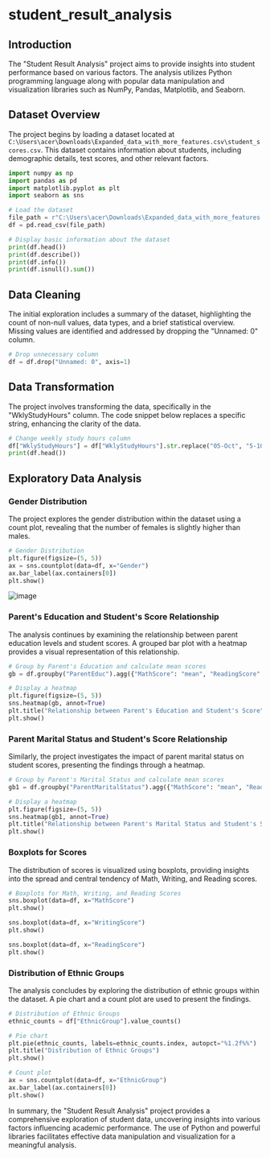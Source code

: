 # student_result_analysis

## Introduction

The "Student Result Analysis" project aims to provide insights into student performance based on various factors. The analysis utilizes Python programming language along with popular data manipulation and visualization libraries such as NumPy, Pandas, Matplotlib, and Seaborn.

## Dataset Overview

The project begins by loading a dataset located at `C:\Users\acer\Downloads\Expanded_data_with_more_features.csv\student_scores.csv`. This dataset contains information about students, including demographic details, test scores, and other relevant factors.

```python
import numpy as np
import pandas as pd
import matplotlib.pyplot as plt
import seaborn as sns

# Load the dataset
file_path = r"C:\Users\acer\Downloads\Expanded_data_with_more_features.csv\student_scores.csv"
df = pd.read_csv(file_path)

# Display basic information about the dataset
print(df.head())
print(df.describe())
print(df.info())
print(df.isnull().sum())
```

## Data Cleaning

The initial exploration includes a summary of the dataset, highlighting the count of non-null values, data types, and a brief statistical overview. Missing values are identified and addressed by dropping the "Unnamed: 0" column.

```python
# Drop unnecessary column
df = df.drop("Unnamed: 0", axis=1)
```

## Data Transformation

The project involves transforming the data, specifically in the "WklyStudyHours" column. The code snippet below replaces a specific string, enhancing the clarity of the data.

```python
# Change weekly study hours column
df["WklyStudyHours"] = df["WklyStudyHours"].str.replace("05-Oct", "5-10")
print(df.head())
```

## Exploratory Data Analysis

### Gender Distribution

The project explores the gender distribution within the dataset using a count plot, revealing that the number of females is slightly higher than males.

```python
# Gender Distribution
plt.figure(figsize=(5, 5))
ax = sns.countplot(data=df, x="Gender")
ax.bar_label(ax.containers[0])
plt.show()
```
![image](https://github.com/no37no37/student_result_analysis/assets/132648428/aad4f522-03a7-4304-933c-80ba8a526acf)


### Parent's Education and Student's Score Relationship

The analysis continues by examining the relationship between parent education levels and student scores. A grouped bar plot with a heatmap provides a visual representation of this relationship.

```python
# Group by Parent's Education and calculate mean scores
gb = df.groupby("ParentEduc").agg({"MathScore": "mean", "ReadingScore": "mean", "WritingScore": "mean"})

# Display a heatmap
plt.figure(figsize=(5, 5))
sns.heatmap(gb, annot=True)
plt.title("Relationship between Parent's Education and Student's Score")
plt.show()
```

### Parent Marital Status and Student's Score Relationship

Similarly, the project investigates the impact of parent marital status on student scores, presenting the findings through a heatmap.

```python
# Group by Parent's Marital Status and calculate mean scores
gb1 = df.groupby("ParentMaritalStatus").agg({"MathScore": "mean", "ReadingScore": "mean", "WritingScore": "mean"})

# Display a heatmap
plt.figure(figsize=(5, 5))
sns.heatmap(gb1, annot=True)
plt.title("Relationship between Parent's Marital Status and Student's Score")
plt.show()
```

### Boxplots for Scores

The distribution of scores is visualized using boxplots, providing insights into the spread and central tendency of Math, Writing, and Reading scores.

```python
# Boxplots for Math, Writing, and Reading Scores
sns.boxplot(data=df, x="MathScore")
plt.show()

sns.boxplot(data=df, x="WritingScore")
plt.show()

sns.boxplot(data=df, x="ReadingScore")
plt.show()
```

### Distribution of Ethnic Groups

The analysis concludes by exploring the distribution of ethnic groups within the dataset. A pie chart and a count plot are used to present the findings.

```python
# Distribution of Ethnic Groups
ethnic_counts = df["EthnicGroup"].value_counts()

# Pie chart
plt.pie(ethnic_counts, labels=ethnic_counts.index, autopct="%1.2f%%")
plt.title("Distribution of Ethnic Groups")
plt.show()

# Count plot
ax = sns.countplot(data=df, x="EthnicGroup")
ax.bar_label(ax.containers[0])
plt.show()
```

In summary, the "Student Result Analysis" project provides a comprehensive exploration of student data, uncovering insights into various factors influencing academic performance. The use of Python and powerful libraries facilitates effective data manipulation and visualization for a meaningful analysis.
